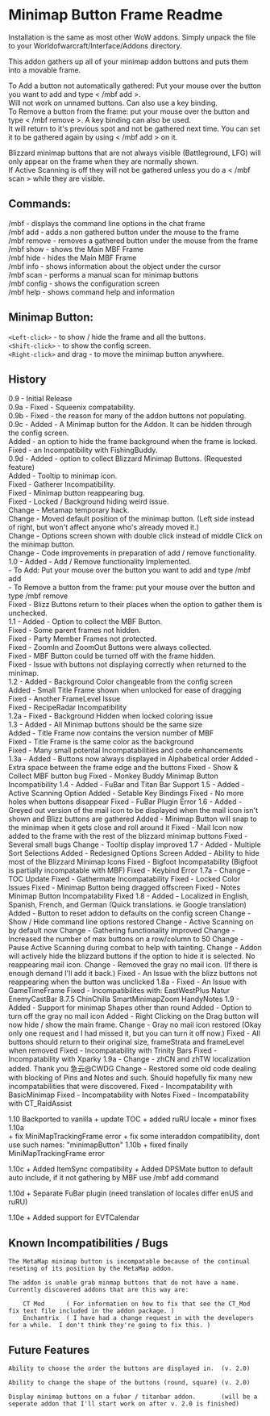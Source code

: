 # Minimap Button Frame Readme


Installation is the same as most other WoW addons.  Simply unpack the file to your    Worldofwarcraft/Interface/Addons   directory.  


This addon gathers up all of your minimap addon buttons and puts them into a movable frame.  

To Add a button not automatically gathered: Put your mouse over the button you want to add and type < /mbf add >.   
Will not work on unnamed buttons.  Can also use a key binding.  
To Remove a button from the frame: put your mouse over the button and type < /mbf remove >.  A key binding can also be used.  
It will return to it's previous spot and not be gathered next time.  You can set it to be gathered again by using < /mbf add > on it.  

Blizzard minimap buttons that are not always visible (Battleground, LFG) will only appear on the frame when they are normally shown.  
If Active Scanning is off they will not be gathered unless you do a < /mbf scan > while they are visible.  

## Commands:

   /mbf        - displays the command line options in the chat frame  
   /mbf add    - adds a non gathered button under the mouse to the frame  
   /mbf remove - removes a gathered button under the mouse from the frame  
   /mbf show   - shows the Main MBF Frame  
   /mbf hide   - hides the Main MBF Frame  
   /mbf info   - shows information about the object under the cursor  
   /mbf scan   - performs a manual scan for minimap buttons  
   /mbf config - shows the configuration screen  
   /mbf help   - shows command help and information  

## Minimap Button:

`<Left-click>`           - to show / hide the frame and all the buttons.  
`<Shift-click>`          - to show the config screen.  
`<Right-click>` and drag - to move the minimap button anywhere.  


## History


0.9  - 	Initial Release  
0.9a - 	Fixed - Squeenix compatability.  
0.9b - 	Fixed - the reason for many of the addon buttons not populating.  
0.9c - 	Added - A Minimap button for the Addon.  It can be hidden through the config screen.  
	Added - an option to hide the frame background when the frame is locked.  
	Fixed - an Incompatibility with FishingBuddy.  
0.9d - 	Added - option to collect Blizzard Minimap Buttons. (Requested feature)  
	Added - Tooltip to minimap icon.  
	Fixed - Gatherer Incompatibility.  
	Fixed - Minimap button reappearing bug.  
	Fixed - Locked / Background hiding weird issue.  
	Change - Metamap temporary hack.  
	Change - Moved default position of the minimap button. (Left side instead of right, but won't affect anyone who's already moved it.)  
	Change - Options screen shown with double click instead of middle Click on the minimap button.   
	Change - Code improvements in preparation of add / remove functionality.  
1.0  -  Added - Add / Remove functionality Implemented.    
		- To Add: Put your mouse over the button you want to add and type /mbf add  
		- To Remove a button from the frame: put your mouse over the button and type /mbf remove  
	Fixed - Blizz Buttons return to their places when the option to gather them is unchecked.  
1.1  -  Added - Option to collect the MBF Button.  
	Fixed - Some parent frames not hidden.  
	Fixed - Party Member Frames not protected.  
	Fixed - ZoomIn and ZoomOut Buttons were always collected.  
	Fixed - MBF Button could be turned off with the frame hidden.  
	Fixed - Issue with buttons not displaying correctly when returned to the minimap.  
1.2  -  Added - Background Color changeable from the config screen  
	Added - Small Title Frame shown when unlocked for ease of dragging  
	Fixed - Another FrameLevel Issue  
	Fixed - RecipeRadar Incompatibility  
1.2a -  Fixed - Background Hidden when locked coloring issue  
1.3  -  Added - All Minimap buttons should be the same size  
	Added - Title Frame now contains the version number of MBF  
	Fixed - Title Frame is the same color as the background  
	Fixed - Many small potental Incompatabilities and code enhancements  
1.3a -  Added - Buttons now always displayed in Alphabetical order
	Added - Extra space between the frame edge and the buttons
	Fixed - Show & Collect MBF button bug
	Fixed - Monkey Buddy Minimap Button Incompatibility
1.4  -  Added - FuBar and Titan Bar Support
1.5  -	Added - Active Scanning Option
	Added - Setable Key Bindings
	Fixed - No more holes when buttons disappear
	Fixed - FuBar Plugin Error
1.6  -	Added - Greyed out version of the mail icon to be displayed when the mail icon isn't shown and Blizz buttons are gathered
	Added - Minimap Button will snap to the minimap when it gets close and roll around it
	Fixed - Mail Icon now added to the frame with the rest of the blizzard minimap buttons
	Fixed - Several small bugs
	Change - Tooltip display improved
1.7  -  Added - Multiple Sort Selections
	Added - Redesigned Options Screen
	Added - Ability to hide most of the Blizzard Minimap Icons
	Fixed - Bigfoot Incompatability (Bigfoot is partially incompatable with MBF)
	Fixed - Keybind Error
1.7a -  Change - TOC Update
	Fixed - Gathermate Incompatability
	Fixed - Locked Color Issues
	Fixed - Minimap Button being dragged offscreen
	Fixed - Notes Minimap Button Incompatability Fixed
1.8  -  Added - Localized in English, Spanish, French, and German (Quick translations.  ie Google translation)
	Added - Button to reset addon to defaults on the config screen
	Change - Show / Hide command line options restored
	Change - Active Scanning on by default now
	Change - Gathering functionality improved
	Change - Increased the number of max buttons on a row/column to 50
	Change - Pause Active Scanning during combat to help with tainting.
	Change - Addon will actively hide the blizzard buttons if the option to hide it is selected.  No reappearing mail icon.
	Change - Removed the gray no mail icon.  (If there is enough demand I'll add it back.)
	Fixed - An Issue with the blizz buttons not reappearing when the button was unclicked
1.8a -	Fixed - An Issue with GameTimeFrame
	Fixed - Incompatibilites with:
		EastWestPlus
		Natur EnemyCastBar 8.7.5
		ChinChilla
		SmartMinimapZoom
		HandyNotes
1.9  - 	Added - Support for minimap Shapes other than round
	Added - Option to turn off the gray no mail icon
	Added - Right Clicking on the Drag button will now hide / show the main frame.
	Change - Gray no mail icon restored (Okay only one request and I had missed it, but you can turn it off now.)
	Fixed - All buttons should return to their original size, frameStrata and frameLevel when removed
	Fixed - Incompatability with Trinity Bars
	Fixed - Incompatability with Xparky
1.9a -  Change - zhCN and zhTW localization added.  Thank you 急云@CWDG
	Change - Restored some old code dealing with blocking of Pins and Notes and such.  Should hopefully fix many new incompatabilities that were discovered.
	Fixed - Incompatability with BasicMinimap
	Fixed - Incompatability with Notes
	Fixed - Incompatability with CT_RaidAssist
	
1.10 Backported to vanilla
	 + update TOC
	 + added ruRU locale
	 + minor fixes
1.10a	
	+ fix MiniMapTrackingFrame error
	+ fix some interaddon compatibility, dont use such names:  "minimapButton"
1.10b
        + fixed finally MiniMapTrackingFrame error	
	
1.10c
        + Added ItemSync compatibility
	+ Added DPSMate button to default auto include, if it not gathering by MBF use /mbf add command
	
1.10d
        + Separate FuBar plugin (need translation of locales differ enUS and ruRU)

1.10e
        + Added support for EVTCalendar
	
## Known Incompatibilities / Bugs  

	The MetaMap minimap button is incompatable because of the continual reseting of its position by the MetaMap addon.  

	The addon is unable grab minmap buttons that do not have a name.  
	Currently discovered addons that are this way are:  

		CT Mod		( For information on how to fix that see the CT_Mod fix text file included in the addon package. )  
		Enchantrix 	( I have had a change request in with the developers for a while.  I don't think they're going to fix this. )  


## Future Features  

	Ability to choose the order the buttons are displayed in.  (v. 2.0)  

	Ability to change the shape of the buttons (round, square) (v. 2.0)  

	Display minimap buttons on a fubar / titanbar addon.	   (will be a seperate addon that I'll start work on after v. 2.0 is finished)  
